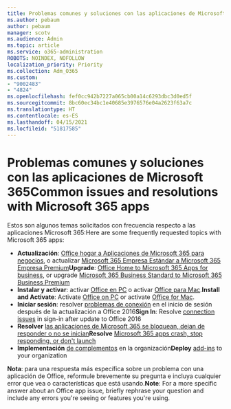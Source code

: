 ```yaml
---
title: Problemas comunes y soluciones con las aplicaciones de Microsoft 365
ms.author: pebaum
author: pebaum
manager: scotv
ms.audience: Admin
ms.topic: article
ms.service: o365-administration
ROBOTS: NOINDEX, NOFOLLOW
localization_priority: Priority
ms.collection: Adm_O365
ms.custom:
- "9002483"
- "4824"
ms.openlocfilehash: fef0cc942b7227a065cb00a14c6293dbc3d0ed5f
ms.sourcegitcommit: 8bc60ec34bc1e40685e3976576e04a2623f63a7c
ms.translationtype: HT
ms.contentlocale: es-ES
ms.lasthandoff: 04/15/2021
ms.locfileid: "51817585"
---
```

# <a name="common-issues-and-resolutions-with-microsoft-365-apps"></a><span data-ttu-id="fd71d-102">Problemas comunes y soluciones con las aplicaciones de Microsoft 365</span><span class="sxs-lookup"><span data-stu-id="fd71d-102">Common issues and resolutions with Microsoft 365 apps</span></span>

<span data-ttu-id="fd71d-103">Estos son algunos temas solicitados con frecuencia respecto a las aplicaciones Microsoft 365:</span><span class="sxs-lookup"><span data-stu-id="fd71d-103">Here are some frequently requested topics with Microsoft 365 apps:</span></span>

- <span data-ttu-id="fd71d-104">**Actualización**: [Office hogar a Aplicaciones de Microsoft 365 para negocios](https://support.office.com/article/how-do-i-upgrade-office-ee68f6cf-422f-464a-82ec-385f65391350#OfficeVersion=Office_365_subscription), o actualizar [Microsoft 365 Empresa Estándar a Microsoft 365 Empresa Premium](https://docs.microsoft.com/microsoft-365/business/migrate-to-microsoft-365-business)</span><span class="sxs-lookup"><span data-stu-id="fd71d-104">**Upgrade**:  [Office Home to Microsoft 365 Apps for business](https://support.office.com/article/how-do-i-upgrade-office-ee68f6cf-422f-464a-82ec-385f65391350#OfficeVersion=Office_365_subscription), or upgrade [Microsoft 365 Business Standard to Microsoft 365 Business Premium](https://docs.microsoft.com/microsoft-365/business/migrate-to-microsoft-365-business)</span></span>
- <span data-ttu-id="fd71d-105">**Instalar y activar**: activar [Office en PC](https://support.office.com/article/activate-office-5bd38f38-db92-448b-a982-ad170b1e187e) o activar [Office para Mac](https://support.office.com/article/activate-office-for-mac-7f6646b1-bb14-422a-9ad4-a53410fcefb2).</span><span class="sxs-lookup"><span data-stu-id="fd71d-105">**Install and Activate**: Activate [Office on PC](https://support.office.com/article/activate-office-5bd38f38-db92-448b-a982-ad170b1e187e) or activate [Office for Mac](https://support.office.com/article/activate-office-for-mac-7f6646b1-bb14-422a-9ad4-a53410fcefb2).</span></span>
- <span data-ttu-id="fd71d-106">**Iniciar sesión**: resolver [problemas de conexión](https://docs.microsoft.com/office365/troubleshoot/authentication/connection-issue-when-sign-in-office-2016) en el inicio de sesión después de la actualización a Office 2016</span><span class="sxs-lookup"><span data-stu-id="fd71d-106">**Sign In**: Resolve [connection issues](https://docs.microsoft.com/office365/troubleshoot/authentication/connection-issue-when-sign-in-office-2016) in sign-in after update to Office 2016</span></span>
- <span data-ttu-id="fd71d-107">**Resolver** [las aplicaciones de Microsoft 365 se bloquean, dejan de responder o no se inician](https://docs.microsoft.com/alchemyinsights/office-apps-don't-launch-start)</span><span class="sxs-lookup"><span data-stu-id="fd71d-107">**Resolve** [Microsoft 365 apps crash, stop responding, or don't launch](https://docs.microsoft.com/alchemyinsights/office-apps-don't-launch-start)</span></span>
- <span data-ttu-id="fd71d-108">**Implementación** [de complementos](https://docs.microsoft.com/microsoft-365/admin/manage/manage-deployment-of-add-ins?view=o365-worldwide) en la organización</span><span class="sxs-lookup"><span data-stu-id="fd71d-108">**Deploy** [add-ins](https://docs.microsoft.com/microsoft-365/admin/manage/manage-deployment-of-add-ins?view=o365-worldwide) to your organization</span></span>

<span data-ttu-id="fd71d-109">**Nota**: para una respuesta más específica sobre un problema con una aplicación de Office, reformule brevemente su pregunta e incluya cualquier error que vea o características que está usando.</span><span class="sxs-lookup"><span data-stu-id="fd71d-109">**Note**: For a more specific answer about an Office app issue, briefly rephrase your question and include any errors you're seeing or features you're using.</span></span>
